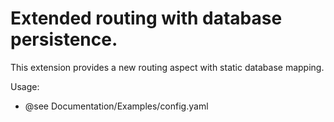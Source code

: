 # Extended routing with database persistence.

This extension provides a new routing aspect with static database mapping.

Usage:
* @see Documentation/Examples/config.yaml
